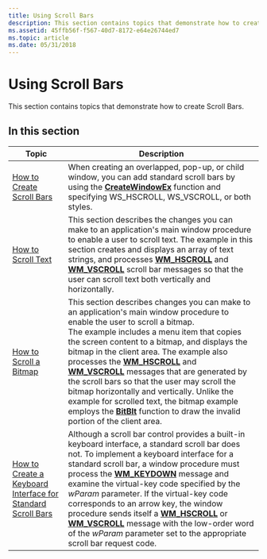 ```yaml
---
title: Using Scroll Bars
description: This section contains topics that demonstrate how to create Scroll Bars.
ms.assetid: 45ffb56f-f567-40d7-8172-e64e26744ed7
ms.topic: article
ms.date: 05/31/2018
---
```


# Using Scroll Bars

This section contains topics that demonstrate how to create Scroll Bars.

## In this section



| Topic                                                                                                                              | Description                                                                                                                                                                                                                                                                                                                                                                                                                                                                                                                                                                                                                                                    |
|------------------------------------------------------------------------------------------------------------------------------------|----------------------------------------------------------------------------------------------------------------------------------------------------------------------------------------------------------------------------------------------------------------------------------------------------------------------------------------------------------------------------------------------------------------------------------------------------------------------------------------------------------------------------------------------------------------------------------------------------------------------------------------------------------------|
| [How to Create Scroll Bars](create-scroll-bars.md)<br/>                                                                     | When creating an overlapped, pop-up, or child window, you can add standard scroll bars by using the [**CreateWindowEx**](https://msdn.microsoft.com/library/windows/desktop/ms632680) function and specifying WS\_HSCROLL, WS\_VSCROLL, or both styles. <br/>                                                                                                                                                                                                                                                                                                                                                                                                                                  |
| [How to Scroll Text](scroll-text-in-scroll-bars.md)<br/>                                                                    | This section describes the changes you can make to an application's main window procedure to enable a user to scroll text. The example in this section creates and displays an array of text strings, and processes [**WM\_HSCROLL**](wm-hscroll.md) and [**WM\_VSCROLL**](wm-vscroll.md) scroll bar messages so that the user can scroll text both vertically and horizontally. <br/>                                                                                                                                                                                                                                                                 |
| [How to Scroll a Bitmap](scroll-a-bitmap-in-scroll-bars.md)<br/>                                                            | This section describes changes you can make to an application's main window procedure to enable the user to scroll a bitmap. <br/> The example includes a menu item that copies the screen content to a bitmap, and displays the bitmap in the client area. The example also processes the [**WM\_HSCROLL**](wm-hscroll.md) and [**WM\_VSCROLL**](wm-vscroll.md) messages that are generated by the scroll bars so that the user may scroll the bitmap horizontally and vertically. Unlike the example for scrolled text, the bitmap example employs the [**BitBlt**](https://msdn.microsoft.com/library/windows/desktop/dd183370) function to draw the invalid portion of the client area. <br/> |
| [How to Create a Keyboard Interface for Standard Scroll Bars](create-a-keyboard-interface-for-standard-scroll-bars.md)<br/> | Although a scroll bar control provides a built-in keyboard interface, a standard scroll bar does not. To implement a keyboard interface for a standard scroll bar, a window procedure must process the [**WM\_KEYDOWN**](https://msdn.microsoft.com/library/windows/desktop/ms646280) message and examine the virtual-key code specified by the *wParam* parameter. If the virtual-key code corresponds to an arrow key, the window procedure sends itself a [**WM\_HSCROLL**](wm-hscroll.md) or [**WM\_VSCROLL**](wm-vscroll.md) message with the low-order word of the *wParam* parameter set to the appropriate scroll bar request code. <br/>                                              |



 

 

 





